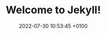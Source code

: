 ---
layout: boxing
title:  "Welcome to Jekyll!"
date:   2022-07-30 10:53:45 +0100
permalink: /boxing/
categories: boxing
---